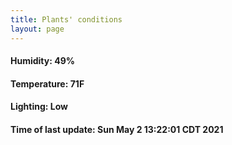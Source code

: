 ```yaml
---
title: Plants' conditions
layout: page
---
```



#### Humidity: 49%
#### Temperature: 71F
#### Lighting: Low
#### Time of last update: Sun May  2 13:22:01 CDT 2021
